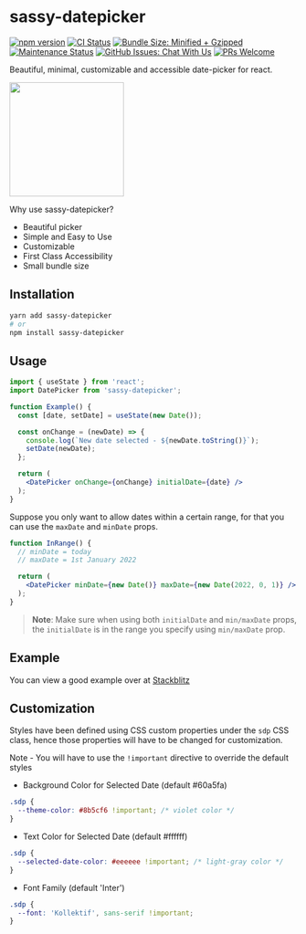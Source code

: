 # sassy-datepicker

[![npm version](https://badge.fury.io/js/sassy-datepicker.svg)](https://badge.fury.io/js/sassy-datepicker)
[![CI Status](https://github.com/sassy-labs/datepicker/actions/workflows/main.yml/badge.svg)](https://github.com/sassy-labs/datepicker/actions/workflows/main.yml)
[![Bundle Size: Minified + Gzipped](https://img.shields.io/bundlephobia/minzip/sassy-datepicker?color=orange&label=minzip)](https://bundlephobia.com/package/sassy-datepicker)
[![Maintenance Status](https://badgen.net/badge/maintenance/active/green)](https://github.com/sassy-labs/datepicker#maintenance-status)
[![GitHub Issues: Chat With Us](https://badgen.net/badge/issues/chat%20with%20us/purple)](https://github.com/sassy-labs/datepicker/issues)
[![PRs Welcome](https://img.shields.io/badge/PRs-welcome-blueviolet.svg)](https://github.com/sassy-labs/datepicker/pulls)

Beautiful, minimal, customizable and accessible date-picker for react.

<img src="https://user-images.githubusercontent.com/54456279/141679315-1e63bfd3-709e-40b4-9c8f-5b8172429078.jpg" height="200px" />

Why use sassy-datepicker?

- Beautiful picker
- Simple and Easy to Use
- Customizable
- First Class Accessibility
- Small bundle size

## Installation

```sh
yarn add sassy-datepicker
# or
npm install sassy-datepicker
```

## Usage

```jsx
import { useState } from 'react';
import DatePicker from 'sassy-datepicker';

function Example() {
  const [date, setDate] = useState(new Date());

  const onChange = (newDate) => {
    console.log(`New date selected - ${newDate.toString()}`);
    setDate(newDate);
  };

  return (
    <DatePicker onChange={onChange} initialDate={date} />
  );
}
```

Suppose you only want to allow dates within a certain range, for that you can use the `maxDate` and `minDate` props.

```jsx
function InRange() {
  // minDate = today
  // maxDate = 1st January 2022

  return (
    <DatePicker minDate={new Date()} maxDate={new Date(2022, 0, 1)} />
  );
}
```

> **Note**: Make sure when using both `initialDate` and `min/maxDate` props, the `initialDate` is in the range you specify using `min/maxDate` prop.

## Example

You can view a good example over at [Stackblitz](https://stackblitz.com/edit/react-umsdtl)

## Customization

Styles have been defined using CSS custom properties under the `sdp` CSS class, hence those properties will have to be changed for customization.

Note - You will have to use the `!important` directive to override the default styles

- Background Color for Selected Date (default #60a5fa)

```css
.sdp {
  --theme-color: #8b5cf6 !important; /* violet color */
}
```

- Text Color for Selected Date (default #ffffff)

```css
.sdp {
  --selected-date-color: #eeeeee !important; /* light-gray color */
}
```

- Font Family (default 'Inter')

```css
.sdp {
  --font: 'Kollektif', sans-serif !important;
}
```

